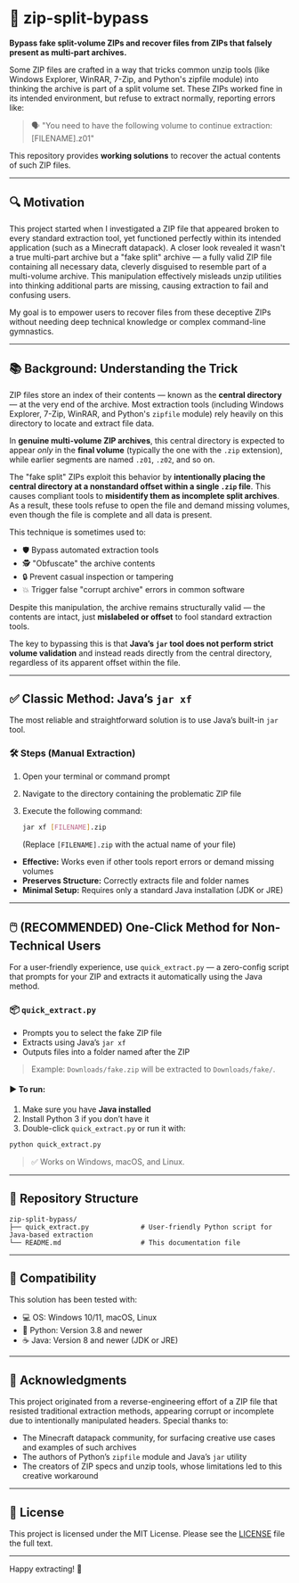 # 🧩 zip-split-bypass

**Bypass fake split-volume ZIPs and recover files from ZIPs that falsely present as multi-part archives.**

Some ZIP files are crafted in a way that tricks common unzip tools (like Windows Explorer, WinRAR, 7-Zip, and Python's zipfile module) into thinking the archive is part of a split volume set. These ZIPs worked fine in its intended environment, but refuse to extract normally, reporting errors like:

> 🗣 "You need to have the following volume to continue extraction: [FILENAME].z01"

This repository provides **working solutions** to recover the actual contents of such ZIP files.

---

## 🔍 Motivation

This project started when I investigated a ZIP file that appeared broken to every standard extraction tool, yet functioned perfectly within its intended application (such as a Minecraft datapack). A closer look revealed it wasn't a true multi-part archive but a "fake split" archive — a fully valid ZIP file containing all necessary data, cleverly disguised to resemble part of a multi-volume archive. This manipulation effectively misleads unzip utilities into thinking additional parts are missing, causing extraction to fail and confusing users.

My goal is to empower users to recover files from these deceptive ZIPs without needing deep technical knowledge or complex command-line gymnastics.

---

## 📚 Background: Understanding the Trick

ZIP files store an index of their contents — known as the **central directory** — at the very end of the archive. Most extraction tools (including Windows Explorer, 7-Zip, WinRAR, and Python's `zipfile` module) rely heavily on this directory to locate and extract file data.

In **genuine multi-volume ZIP archives**, this central directory is expected to appear *only* in the **final volume** (typically the one with the `.zip` extension), while earlier segments are named `.z01`, `.z02`, and so on.

The "fake split" ZIPs exploit this behavior by **intentionally placing the central directory at a nonstandard offset within a single `.zip` file**. This causes compliant tools to **misidentify them as incomplete split archives**. As a result, these tools refuse to open the file and demand missing volumes, even though the file is complete and all data is present.

This technique is sometimes used to:

* 🛡️ Bypass automated extraction tools
* 🕵️ "Obfuscate" the archive contents
* 🔒 Prevent casual inspection or tampering
* 💥 Trigger false "corrupt archive" errors in common software

Despite this manipulation, the archive remains structurally valid — the contents are intact, just **mislabeled or offset** to fool standard extraction tools.

The key to bypassing this is that **Java’s `jar` tool does not perform strict volume validation** and instead reads directly from the central directory, regardless of its apparent offset within the file.

---

## ✅ Classic Method: Java’s `jar xf`

The most reliable and straightforward solution is to use Java’s built-in `jar` tool.

### 🛠 Steps (Manual Extraction)

1.  Open your terminal or command prompt
2.  Navigate to the directory containing the problematic ZIP file
3.  Execute the following command:

    ```sh
    jar xf [FILENAME].zip
    ```
    (Replace `[FILENAME].zip` with the actual name of your file)

* **Effective:** Works even if other tools report errors or demand missing volumes
* **Preserves Structure:** Correctly extracts file and folder names
* **Minimal Setup:** Requires only a standard Java installation (JDK or JRE)

---

## 🖱️ (RECOMMENDED) One-Click Method for Non-Technical Users

For a user-friendly experience, use `quick_extract.py` — a zero-config script that prompts for your ZIP and extracts it automatically using the Java method.

### 📦 `quick_extract.py`

* Prompts you to select the fake ZIP file
* Extracts using Java’s `jar xf`
* Outputs files into a folder named after the ZIP

> Example: `Downloads/fake.zip` will be extracted to `Downloads/fake/`.

#### ▶️ To run:

1. Make sure you have **Java installed**
2. Install Python 3 if you don’t have it
3. Double-click `quick_extract.py` or run it with:

```sh
python quick_extract.py
```

> ✅ Works on Windows, macOS, and Linux.

---

## 📂 Repository Structure

```
zip-split-bypass/
├── quick_extract.py             # User-friendly Python script for Java-based extraction
└── README.md                    # This documentation file
```

---

## 🧪 Compatibility

This solution has been tested with:
* 💻 OS: Windows 10/11, macOS, Linux
* 🐍 Python: Version 3.8 and newer
* ☕ Java: Version 8 and newer (JDK or JRE)

---

## 🙏 Acknowledgments

This project originated from a reverse-engineering effort of a ZIP file that resisted traditional extraction methods, appearing corrupt or incomplete due to intentionally manipulated headers. Special thanks to:

* The Minecraft datapack community, for surfacing creative use cases and examples of such archives
* The authors of Python’s `zipfile` module and Java’s `jar` utility
* The creators of ZIP specs and unzip tools, whose limitations led to this creative workaround

---

## 📜 License

This project is licensed under the MIT License. Please see the [LICENSE](./LICENSE) file the full text.

---

Happy extracting! 🎉
